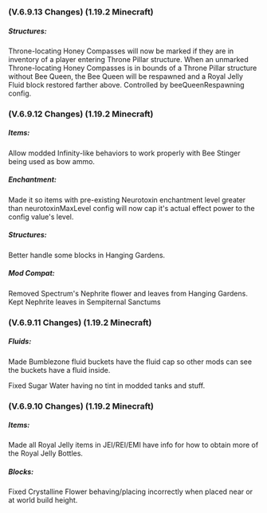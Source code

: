 ### **(V.6.9.13 Changes) (1.19.2 Minecraft)**

##### Structures:
Throne-locating Honey Compasses will now be marked if they are in inventory of a player entering Throne Pillar structure.
 When an unmarked Throne-locating Honey Compasses is in bounds of a Throne Pillar structure without Bee Queen,
 the Bee Queen will be respawned and a Royal Jelly Fluid block restored farther above.
 Controlled by beeQueenRespawning config.


### **(V.6.9.12 Changes) (1.19.2 Minecraft)**

##### Items:
Allow modded Infinity-like behaviors to work properly with Bee Stinger being used as bow ammo.

##### Enchantment:
Made it so items with pre-existing Neurotoxin enchantment level greater than neurotoxinMaxLevel config
 will now cap it's actual effect power to the config value's level.

##### Structures:
Better handle some blocks in Hanging Gardens.

##### Mod Compat:
Removed Spectrum's Nephrite flower and leaves from Hanging Gardens. Kept Nephrite leaves in Sempiternal Sanctums


### **(V.6.9.11 Changes) (1.19.2 Minecraft)**

##### Fluids:
Made Bumblezone fluid buckets have the fluid cap so other mods can see the buckets have a fluid inside.

Fixed Sugar Water having no tint in modded tanks and stuff.


### **(V.6.9.10 Changes) (1.19.2 Minecraft)**

##### Items:
Made all Royal Jelly items in JEI/REI/EMI have info for how to obtain more of the Royal Jelly Bottles.

##### Blocks:
Fixed Crystalline Flower behaving/placing incorrectly when placed near or at world build height.